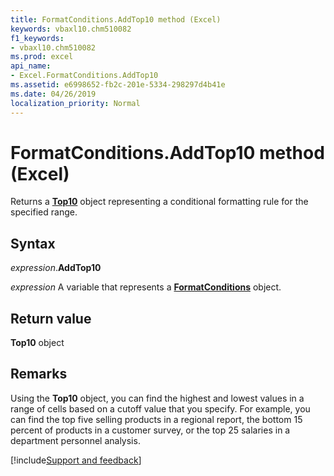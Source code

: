 ```yaml
---
title: FormatConditions.AddTop10 method (Excel)
keywords: vbaxl10.chm510082
f1_keywords:
- vbaxl10.chm510082
ms.prod: excel
api_name:
- Excel.FormatConditions.AddTop10
ms.assetid: e6998652-fb2c-201e-5334-298297d4b41e
ms.date: 04/26/2019
localization_priority: Normal
---
```



# FormatConditions.AddTop10 method (Excel)

Returns a **[Top10](Excel.Top10.md)** object representing a conditional formatting rule for the specified range.


## Syntax

_expression_.**AddTop10**

_expression_ A variable that represents a **[FormatConditions](Excel.FormatConditions.md)** object.


## Return value

**Top10** object


## Remarks

Using the **Top10** object, you can find the highest and lowest values in a range of cells based on a cutoff value that you specify. For example, you can find the top five selling products in a regional report, the bottom 15 percent of products in a customer survey, or the top 25 salaries in a department personnel analysis.




[!include[Support and feedback](~/includes/feedback-boilerplate.md)]